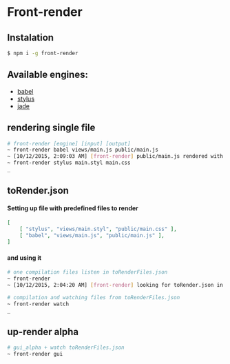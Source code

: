 # Front-render

## Instalation

```sh
$ npm i -g front-render
```


## Available engines:
- [babel](https://babeljs.io/)
- [stylus](https://learnboost.github.io/stylus/)
- [jade](http://jade-lang.com/)

## rendering single file

```sh
# front-render [engine] [input] [output]
~ front-render babel views/main.js public/main.js
~ [10/12/2015, 2:09:03 AM] [front-render] public/main.js rendered with 'babel'
~ front-render stylus main.styl main.css 
_
```


## toRender.json

#### Setting up file with predefined files to render

```json
[
    [ "stylus", "views/main.styl", "public/main.css" ],
	[ "babel", "views/main.js", "public/main.js" ],
]
```

#### and using it

```sh
# one compilation files listen in toRenderFiles.json
~ front-render
~ [10/12/2015, 2:04:20 AM] [front-render] looking for toRender.json in working directory
```
```sh
# compilation and watching files from toRenderFiles.json
~ front-render watch
_
```

## up-render alpha

```sh
# gui_alpha + watch toRenderFiles.json
~ front-render gui 
```
